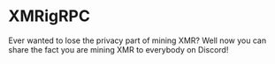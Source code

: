 # XMRigRPC
Ever wanted to lose the privacy part of mining XMR? Well now you can share the fact you are mining XMR to everybody on Discord!
